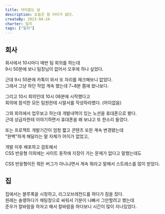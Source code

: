 ```yaml
---
title: 어이없는 날
description: 오늘은 참 어이가 없다.
createBy: 2023-04-24
charter: 일지
tags: ["일지"]
---
```


## 회사

회사에서 10시마다 매번 팀 회의를 하는데  
9시 50분에 보니 팀장님이 없어서 오후에 하나 싶었다.

근데 9시 55분에 카톡이 와서 또 자리를 체크해보니 없었다.  
그래서 그냥 하던 작업 계속 했는데 7~8분 쯤에 왔나보다.

그리고 10시 회의인데 10시 08분에 시작했다고  
회의에 참석한 모든 팀원한테 시말서를 작성하라했다. (어이없음)

그외 회의에서 업무보고 하는데 개발내역이 있는 노션을 휴대폰으로 봤다.  
근데 상급자한테 이야기하면서 휴대폰을 왜 보냐고 또 한소리 들었다.

또는 프로젝트 개발기간이 엄청 짧고 콘텐츠 또한 계속 변경됐는데  
"완벽"하게 해달라는 말 자체가 어이가 없었고,

개발 이후 배포하고 검토해서  
CSS 반응형 이외에는 사이트 동작에 지장이 가는 문제가 없다고 말했는데도

CSS 반응형이든 뭐든 버그가 아니냐면서 계속 뭐라고 말해서 스트레스를 많이 받았다.

## 집

집에서는 블루록을 시청하고, 리그오브레전드를 하다가 잠을 잤다.  
원래는 솔랭하다가 채팅창으로 싸워서 기분이 나빠서 그만할려고 했는데  
준우가 칼바람을 하자고 해서 칼바람을 하다보니 시간이 많이 지나있었다.
